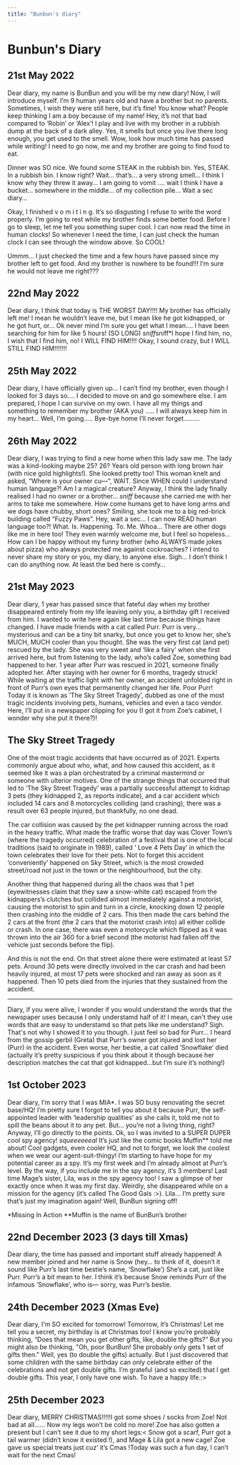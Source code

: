 ```yaml
---
title: "Bunbun's diary"
---
```


# Bunbun's Diary

## 21st May 2022
Dear diary, my name is BunBun and you will be my new diary! Now, I will introduce myself. I’m 9 human years old and have a brother but no parents. Sometimes, I wish they were still here, but it’s fine! You know what? People keep thinking I am a boy because of my name! Hey, it’s not that bad compared to ‘Robin’ or ‘Alex’! I play and live with my brother in a rubbish dump at the back of a dark alley. Yes, it smells but once you live there long enough, you get used to the smell. Wow, look how much time has passed while writing! I need to go now, me and my brother are going to find food to eat. 

Dinner was SO nice. We found some STEAK in the rubbish bin. Yes, STEAK. In a rubbish bin. I know right? Wait… that’s… a very strong smell… 
I think I know why they threw it away… I am going to vomit .... wait I think I have a bucket… somewhere in the middle… of my collection pile… Wait a sec diary…

Okay, I finished v o m i t i n g. It’s so disgusting I refuse to write the word properly. I’m going to rest while my brother finds some better food. Before I go to sleep, let me tell you something super cool. I can now read the time in human clocks! So whenever I need the time, I can just check the human clock I can see through the window above. So COOL!

Ummm… I just checked the time and a few hours have passed since my brother left to get food. And my brother is nowhere to be found!!! I’m sure he would not leave me right???  

## 22nd May 2022 

Dear diary, I think that today is THE WORST DAY!!!! My brother has officially left me! I mean he wouldn’t leave me, but I mean like he got kidnapped, or he got hurt, or… Ok never mind I’m sure you get what I mean…. I have been searching for him for like 5 hours! (SO LONG) *sniff*sniff*I hope I find him, no, I wish that I find him, no! I WILL FIND HIM!!!! Okay, I sound crazy, but I WILL STILL FIND HIM!!!!!!! 

## 25th May 2022

Dear diary, l have officially given up… I can’t find my brother, even though I looked for 3 days so…. I decided to move on and go somewhere else. I am prepared, I hope I can survive on my own. I have all my things and something to remember my brother (AKA you) ….. I will always keep him in my heart… Well, I’m going….. Bye-bye home I’ll never forget………  

## 26th May 2022 

Dear diary, I was trying to find a new home when this lady saw me. The lady was a kind-looking maybe 25? 26? Years old person with long brown hair (with nice gold highlights!). She looked pretty too! This woman knelt and asked, “Where is your owner cu—“, WAIT. Since WHEN could I understand human language?! Am I a magical creature? Anyway, I think the lady finally realised I had no owner or a brother… *sniff* because she carried me with her arms to take me somewhere. How come humans get to have long arms and we dogs have chubby, short ones? Smiling, she took me to a big red-brick building called “Fuzzy Paws”. Hey, wait a sec… I can now READ human language too?! What. Is. Happening. To. Me. Whoa… There are other dogs like me in here too! They even warmly welcome me, but I feel so hopeless… How can I be happy without my funny brother (who ALWAYS made jokes about pizza) who always protected me against cockroaches? I intend to never share my story or you, my diary, to anyone else. Sigh… I don’t think I can do anything now. At least the bed here is comfy…

## 21st May 2023 

Dear diary, 1 year has passed since that fateful day when my brother disappeared entirely from my life leaving only you, a birthday gift I received from him. I wanted to write here again like last time because things have changed. I have made friends with a cat called Purr. Purr is very… mysterious and can be a tiny bit snarky, but once you get to know her, she’s MUCH, MUCH cooler than you thought. She was the very first cat (and pet) rescued by the lady. She was very sweet and ‘like a fairy’ when she first arrived here, but from listening to the lady, who’s called Zoe, something bad happened to her. 1 year after Purr was rescued in 2021, someone finally adopted her. After staying with her owner for 6 months, tragedy struck! While waiting at the traffic light with her owner, an accident unfolded right in front of Purr’s own eyes that permanently changed her life. Poor Purr! Today it is known as ’The Sky Street Tragedy’, dubbed as one of the most tragic incidents involving pets, humans, vehicles and even a taco vendor. Here, I’ll put in a newspaper clipping for you (I got it from Zoe’s cabinet, I wonder why she put it there?)! 

## The Sky Street Tragedy 
  One of the most tragic accidents that have occurred as of 2021. Experts commonly argue about who, what, and how caused this accident, as it seemed like it was a plan orchestrated by a criminal mastermind or someone with ulterior motives. One of the strange things that occurred that led to ‘The Sky Street Tragedy’  was a partially successful attempt to kidnap 3 pets (they kidnapped 2, as reports indicate), and a car accident which included 14 cars and 8 motorcycles colliding (and crashing), there was a result over 63 people injured, but thankfully, no one dead. 
  
  The car collision was caused by the pet kidnapper running across the road in the heavy traffic. What made the traffic worse that day was Clover Town’s (where the tragedy occurred) celebration of a festival that is one of the local traditions (said to originate in 1989), called ‘ Love 4 Pets Day’ in which the town celebrates their love for their pets. Not to forget this accident ‘conveniently’ happened on Sky Street, which is the most crowded street/road not just in the town or the neighbourhood, but the city.
  
  Another thing that happened during all the chaos was that 1 pet (eyewitnesses claim that they saw a snow-white cat) escaped from the kidnappers’s clutches but collided almost immediately against a motorist, causing the motorist to spin and turn in a circle, knocking down 12 people then crashing into the middle of 2 cars. This then made the cars behind the 2 cars at the front (the 2 cars that the motorist crash into) all either collide or crash. In one case, there was even a motorcycle which flipped as it was thrown into the air 360 for a brief second (the motorist had fallen off the vehicle just seconds before the flip).  
  
  And this is not the end. On that street alone there were estimated at least 57 pets. Around 30 pets were directly involved in the car crash and had been heavily injured, at most 17 pets were shocked and ran away as soon as it happened. Then 10 pets died from the injuries that they sustained from the accident.
  
------------------------------------------------------
Diary, if you were alive, I wonder if you would understand the words that the newspaper uses because I only understamd half of it! I mean, can't they use words that are easy to understamd so that pets like me understand? Sigh. That's not why I showed it to you though. I just feel so bad for Purr… I heard from the gossip gerbil (Greta) that Purr’s owner got injured and lost her (Purr) in the accident. Even worse, her bestie, a cat called ’Snowflake’ died (actually it’s pretty suspicious if you think about it though because her description matches the cat that got kidnapped…but I’m sure it’s nothing!)

## 1st October 2023

  Dear diary, I’m sorry that I was MIA*. I was SO busy renovating the secret base/HQ! I’m pretty sure I forgot to tell you about it because Purr, the self-appointed leader with ‘leadership qualities’ as she calls it, told me not to spill the beans about it to any pet. But… you’re not a living thing, right? Anyway, I’ll go directly to the points. 
  Ok, so I was invited to a SUPER DUPER cool spy agency! *squeeeeeeal* It’s just like the comic books Muffin** told me about! Cool gadgets, even cooler HQ, and not to forget, we look the coolest when we wear our agent-suit-thingy! I’m starting to have hope for my potential career as a spy. It’s my first week and I’m already almost at Purr’s level. 
  By the way, if you include me in the spy agency, it’s 3 members! Last time Mage’s sister, Lila, was in the spy agency too! I saw a glimpse of her exactly once when it was my first day. Weirdly, she disappeared while on a mission for the agency (it’s called The Good Gals :>). Lila… I’m pretty sure that’s just my imagination again! Well, BunBun signing off!

*Missing In Action
**Muffin is the name of BunBun’s brother 

## 22nd December 2023 (3 days till Xmas)

Dear diary, the time has passed and important stuff already happened! A new member joined and her name is Snow (hey… to think of it, doesn’t it sound like Purr’s last time bestie’s name, ‘Snowflake’) She’s a cat, just like Purr. Purr’s a bit mean to her. I think it’s because Snow reminds Purr of the infamous ‘Snowflake’, who is— sorry, was Purr’s bestie.

## 24th December 2023 (Xmas Eve)

Dear diary, I’m SO excited for tomorrow! Tomorrow, it’s Christmas! Let me tell you a secret, my birthday is at Christmas too! I know you’re probably thinking, “Does that mean you get other gifts, like, double the gifts?” But you might also be thinking, "Oh, poor BunBun! She probably only gets 1 set of gifts then." Well, yes (to double the gifts) actually. But I just discovered that some children with the same birthday can only celebrate either of the celebrations and not get double gifts. I’m grateful (and so excited) that I get double gifts. This year, I only have one wish. To have a happy life.:>

## 25th December 2023   

Dear diary, MERRY CHRISTMAS!!!!!I got some shoes / socks from Zoe! Not bad at all…… Now my legs won’t be cold no more! Zoe has also gotten a present but I can’t see it due to my short legs:< Snow got a scarf, Purr got a tail warmer (didn’t know it existed !), and Mage & Lila got a new cage! Zoe gave us special treats just cuz’ it’s Cmas !Today was such a fun day, I can’t wait for the next Cmas!       
